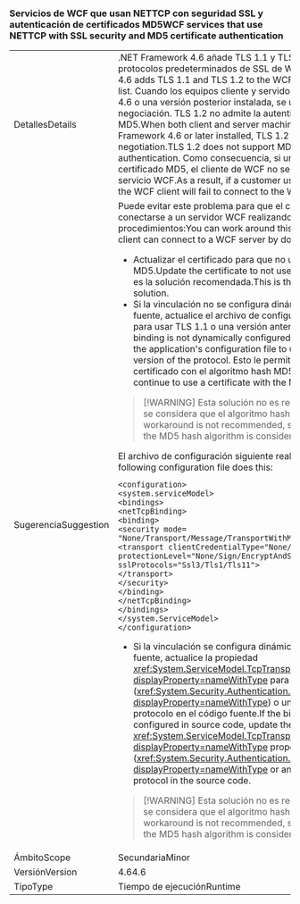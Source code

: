 ### <a name="wcf-services-that-use-nettcp-with-ssl-security-and-md5-certificate-authentication"></a><span data-ttu-id="cdca3-101">Servicios de WCF que usan NETTCP con seguridad SSL y autenticación de certificados MD5</span><span class="sxs-lookup"><span data-stu-id="cdca3-101">WCF services that use NETTCP with SSL security and MD5 certificate authentication</span></span>

|   |   |
|---|---|
|<span data-ttu-id="cdca3-102">Detalles</span><span class="sxs-lookup"><span data-stu-id="cdca3-102">Details</span></span>|<span data-ttu-id="cdca3-103">.NET Framework 4.6 añade TLS 1.1 y TLS 1.2 a la lista de protocolos predeterminados de SSL de WCF.</span><span class="sxs-lookup"><span data-stu-id="cdca3-103">The .NET Framework 4.6 adds TLS 1.1 and TLS 1.2 to the WCF SSL default protocol list.</span></span> <span data-ttu-id="cdca3-104">Cuando los equipos cliente y servidor tienen .NET Framework 4.6 o una versión posterior instalada, se usa TLS 1.2 para la negociación. TLS 1.2 no admite la autenticación de certificados MD5.</span><span class="sxs-lookup"><span data-stu-id="cdca3-104">When both client and server machines have the .NET Framework 4.6 or later installed, TLS 1.2 is used for negotiation.TLS 1.2 does not support MD5 certificate authentication.</span></span> <span data-ttu-id="cdca3-105">Como consecuencia, si un cliente utiliza un certificado MD5, el cliente de WCF no se podrá conectar al servicio WCF.</span><span class="sxs-lookup"><span data-stu-id="cdca3-105">As a result, if a customer uses an MD5 certificate, the WCF client will fail to connect to the WCF service.</span></span>|
|<span data-ttu-id="cdca3-106">Sugerencia</span><span class="sxs-lookup"><span data-stu-id="cdca3-106">Suggestion</span></span>|<span data-ttu-id="cdca3-107">Puede evitar este problema para que el cliente WCF pueda conectarse a un servidor WCF realizando alguno de los siguientes procedimientos:</span><span class="sxs-lookup"><span data-stu-id="cdca3-107">You can work around this issue so that a WCF client can connect to a WCF server by doing any of the following:</span></span><ul><li><span data-ttu-id="cdca3-108">Actualizar el certificado para que no use el algoritmo MD5.</span><span class="sxs-lookup"><span data-stu-id="cdca3-108">Update the certificate to not use the MD5 algorithm.</span></span> <span data-ttu-id="cdca3-109">Esta es la solución recomendada.</span><span class="sxs-lookup"><span data-stu-id="cdca3-109">This is the recommended solution.</span></span></li><li><span data-ttu-id="cdca3-110">Si la vinculación no se configura dinámicamente en el código fuente, actualice el archivo de configuración de la aplicación para usar TLS 1.1 o una versión anterior del protocolo.</span><span class="sxs-lookup"><span data-stu-id="cdca3-110">If the binding is not dynamically configured in source code, update the application's configuration file to use TLS 1.1 or an earlier version of the protocol.</span></span> <span data-ttu-id="cdca3-111">Esto le permite seguir usando un certificado con el algoritmo hash MD5.</span><span class="sxs-lookup"><span data-stu-id="cdca3-111">This allows you to continue to use a certificate with the MD5 hash algorithm.</span></span></li></ul> <blockquote> [!WARNING] <span data-ttu-id="cdca3-112">Esta solución no es recomendable, puesto que se considera que el algoritmo hash MD5 no es seguro.</span><span class="sxs-lookup"><span data-stu-id="cdca3-112">This workaround is not recommended, since a certificate with the MD5 hash algorithm is considered insecure.</span></span></blockquote> <span data-ttu-id="cdca3-113">El archivo de configuración siguiente realiza esta tarea:</span><span class="sxs-lookup"><span data-stu-id="cdca3-113">The following configuration file does this:</span></span><pre><code class="lang-xml">&lt;configuration&gt;&#13;&#10;&lt;system.serviceModel&gt;&#13;&#10;&lt;bindings&gt;&#13;&#10;&lt;netTcpBinding&gt;&#13;&#10;&lt;binding&gt;&#13;&#10;&lt;security mode= &quot;None/Transport/Message/TransportWithMessageCredential&quot; &gt;&#13;&#10;&lt;transport clientCredentialType=&quot;None/Windows/Certificate&quot;&#13;&#10;protectionLevel=&quot;None/Sign/EncryptAndSign&quot;&#13;&#10;sslProtocols=&quot;Ssl3/Tls1/Tls11&quot;&gt;&#13;&#10;&lt;/transport&gt;&#13;&#10;&lt;/security&gt;&#13;&#10;&lt;/binding&gt;&#13;&#10;&lt;/netTcpBinding&gt;&#13;&#10;&lt;/bindings&gt;&#13;&#10;&lt;/system.ServiceModel&gt;&#13;&#10;&lt;/configuration&gt;&#13;&#10;</code></pre><ul><li><span data-ttu-id="cdca3-114">Si la vinculación se configura dinámicamente en el código fuente, actualice la propiedad <xref:System.ServiceModel.TcpTransportSecurity.SslProtocols?displayProperty=nameWithType> para usar TLS 1.1 (<xref:System.Security.Authentication.SslProtocols.Tls11?displayProperty=nameWithType>) o una versión anterior del protocolo en el código fuente.</span><span class="sxs-lookup"><span data-stu-id="cdca3-114">If the binding is dynamically configured in source code, update the <xref:System.ServiceModel.TcpTransportSecurity.SslProtocols?displayProperty=nameWithType> property to use TLS 1.1 (<xref:System.Security.Authentication.SslProtocols.Tls11?displayProperty=nameWithType> or an earlier version of the protocol in the source code.</span></span></li></ul> <blockquote> [!WARNING] <span data-ttu-id="cdca3-115">Esta solución no es recomendable, puesto que se considera que el algoritmo hash MD5 no es seguro.</span><span class="sxs-lookup"><span data-stu-id="cdca3-115">This workaround is not recommended, since a certificate with the MD5 hash algorithm is considered insecure.</span></span></blockquote> |
|<span data-ttu-id="cdca3-116">Ámbito</span><span class="sxs-lookup"><span data-stu-id="cdca3-116">Scope</span></span>|<span data-ttu-id="cdca3-117">Secundaria</span><span class="sxs-lookup"><span data-stu-id="cdca3-117">Minor</span></span>|
|<span data-ttu-id="cdca3-118">Versión</span><span class="sxs-lookup"><span data-stu-id="cdca3-118">Version</span></span>|<span data-ttu-id="cdca3-119">4.6</span><span class="sxs-lookup"><span data-stu-id="cdca3-119">4.6</span></span>|
|<span data-ttu-id="cdca3-120">Tipo</span><span class="sxs-lookup"><span data-stu-id="cdca3-120">Type</span></span>|<span data-ttu-id="cdca3-121">Tiempo de ejecución</span><span class="sxs-lookup"><span data-stu-id="cdca3-121">Runtime</span></span>|

